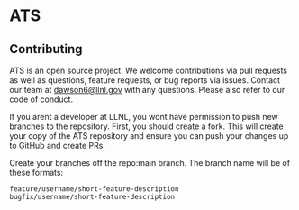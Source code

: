 # ATS 

## Contributing

ATS is an open source project. We welcome contributions via pull
requests as well as questions, feature requests, or bug reports via
issues. Contact our team at dawson6@llnl.gov with any questions. Please also refer
to our code of conduct.

If you arent a developer at LLNL, you wont have permission to
push new branches to the repository. First, you should create a fork.
This will create your copy of the ATS repository and ensure you can
push your changes up to GitHub and create PRs. 

Create your branches off the repo:main branch. The branch name
will be of these formats:

    feature/username/short-feature-description
    bugfix/username/short-feature-description


